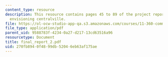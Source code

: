 ```yaml
---
content_type: resource
description: This resource contains pages 45 to 89 of the project report based on
  envisioning centralville.
file: https://ol-ocw-studio-app-qa.s3.amazonaws.com/courses/11-360-community-growth-and-land-use-planning-fall-2005/270fb8940f4899db52046eb63af175ae_final_report_2.pdf
file_type: application/pdf
parent_uid: 9588783f-4234-0a27-d217-13cd63516a96
resourcetype: Document
title: final_report_2.pdf
uid: 270fb894-0f48-99db-5204-6eb63af175ae
---
```

